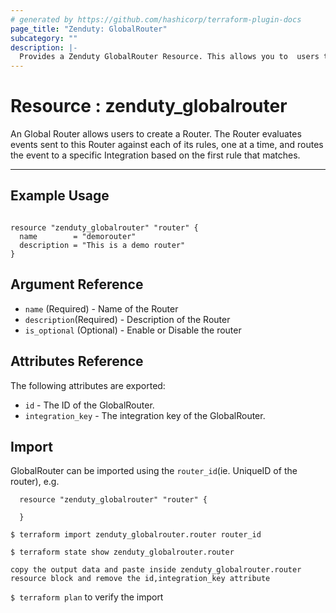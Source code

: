 ```yaml
---
# generated by https://github.com/hashicorp/terraform-plugin-docs
page_title: "Zenduty: GlobalRouter"
subcategory: ""
description: |-
  Provides a Zenduty GlobalRouter Resource. This allows you to  users to create a Router.which allows you to route alerts based on the rules
---
```


# Resource : zenduty_globalrouter

An Global Router allows users to create a Router. The Router evaluates events sent to this Router against each of its rules, one at a time, and routes the event to a specific Integration based on the first rule that matches.

---

## Example Usage
```hcl

resource "zenduty_globalrouter" "router" {
  name        = "demorouter"
  description = "This is a demo router" 
}

```


<!-- schema generated by tfplugindocs -->
## Argument Reference

* `name` (Required) - Name of the Router
* `description`(Required) - Description of the Router
* `is_optional` (Optional) - Enable or Disable the router 

## Attributes Reference

The following attributes are exported:

* `id` - The ID of the GlobalRouter.
* `integration_key` - The integration key of the GlobalRouter.


## Import

GlobalRouter can be imported using the `router_id`(ie. UniqueID of the router), e.g.

```hcl
  resource "zenduty_globalrouter" "router" {
  
  }

```

`$ terraform import zenduty_globalrouter.router router_id` 

`$ terraform state show zenduty_globalrouter.router`

`copy the output data and paste inside zenduty_globalrouter.router resource block and remove the id,integration_key attribute`

`$ terraform plan` to verify the import
